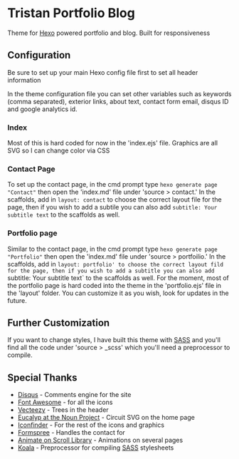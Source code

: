 # Tristan Portfolio Blog

Theme for [Hexo](https://hexo.io/) powered portfolio and blog. Built for responsiveness

## Configuration
Be sure to set up your main Hexo config file first to set all header information

In the theme configuration file you can set other variables such as keywords (comma separated), exterior links, about text, contact form email, disqus ID and google analytics id.

### Index
Most of this is hard coded for now in the 'index.ejs' file. Graphics are all SVG so I can change color via CSS

### Contact Page
To set up the contact page, in the cmd prompt type `hexo generate page "Contact"` then open the 'index.md' file under 'source > contact.' In the scaffolds, add in `layout: contact` to choose the correct layout file for the page, then if you wish to add a subtile you can also add `subtitle: Your subtitle text` to the scaffolds as well.

### Portfolio page
Similar to the contact page, in the cmd prompt type `hexo generate page "Portfolio"` then open the 'index.md' file under 'source > portfoilio.' In the scaffolds, add in `layout: portfolio' to choose the correct layout fild for the page, then if you wish to add a subtitle you can also add `subtitle: Your subtitle text` to the scaffolds as well. For the moment, most of the portfolio page is hard coded into the theme in the 'portfolio.ejs' file in the 'layout' folder. You can customize it as you wish, look for updates in the future.

## Further Customization
If you want to change styles, I have built this theme with [SASS](http://sass-lang.com/) and you'll find all the code under 'source > _scss' which you'll need a preprocessor to compile.

## Special Thanks
- [Disqus](https://disqus.com/) - Comments engine for the site
- [Font Awesome](http://fontawesome.io/) - for all the icons
- [Vecteezy](https://www.vecteezy.com/vector-art/106872-free-vector-tree-tops) - Trees in the header
- [Eucalyp at the Noun Project](https://thenounproject.com/search/?q=pcb&i=1116666) - Circuit SVG on the home page
- [Iconfinder](https://www.iconfinder.com) - For the rest of the icons and graphics
- [Formspree](https://formspree.io/) - Handles the contact for
- [Animate on Scroll Library](http://michalsnik.github.io/aos/ "AOS Github") - Animations on several pages
- [Koala](http://koala-app.com/) - Preprocessor for compiling [SASS](http://sass-lang.com/) stylesheets